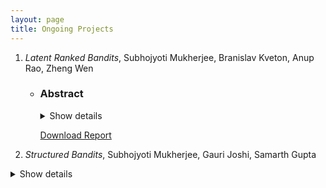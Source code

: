 ```yaml
---
layout: page
title: Ongoing Projects
---
```

    
1. *Latent Ranked Bandits*, Subhojyoti Mukherjee, Branislav Kveton, Anup Rao, Zheng Wen

   * ### Abstract ###
   
      <details>
        <summary>
          Show details
        </summary>
          <p> We study the problem of learning personalized ranked lists of diverse items for multiple users, from sequential observations of user preferences. The user-item preference matrix is non-negative and low-rank. Existing methods for solving similar problems are based on reconstructing the preference matrix from its noisy observations using matrix factorization techniques, and typically require strong assumptions on the reconstructed matrix. We depart from this standard approach and consider a family of low-rank matrices, where the set of most preferred items of all users is small and can be learned efficiently. Then we learn to present this set to each user in a personalized manner, in the order of the descending preferences of the user. We propose a computationally efficient algorithm that implements this procedure, and prove a sublinear bound on its n-step regret. We evaluate the algorithm empirically on several synthetic and real-world datasets. In all experiments, we outperform existing state-of-the-art algorithms. </p>
       </details>
    
    
       [Download Report](/pdf/paper.pdf)

2. *Structured Bandits*, Subhojyoti Mukherjee, Gauri Joshi, Samarth Gupta

 <details>
        <summary>
          Show details
        </summary>
          <p> We study a new variant of stochastic multi-armed bandit problem where the expected return of
one arm may depend on the returns of other arms. We propose a new Thompson Sampling algorithm 
for this general class of problems that can take help of this corrleations. We show that under certain circumstances it
is possible to achieve finite expected cumulative regret. 
    </p>
       </details>
    
 
      
